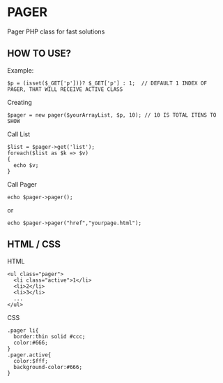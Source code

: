 
# PAGER
Pager PHP class for fast solutions


HOW TO USE?
-----------
Example:

```
$p = (isset($_GET['p']))? $_GET['p'] : 1;  // DEFAULT 1 INDEX OF PAGER, THAT WILL RECEIVE ACTIVE CLASS 
```

Creating
```
$pager = new pager($yourArrayList, $p, 10); // 10 IS TOTAL ITENS TO SHOW
```
Call List
```
$list = $pager->get('list');
foreach($list as $k => $v)
{
  echo $v;
}
```
Call Pager
```
echo $pager->pager();
```
or
```
echo $pager->pager("href","yourpage.html");
```


HTML / CSS
-----------

HTML
```
<ul class="pager">
  <li class="active">1</li>
  <li>2</li>
  <li>3</li>
  ...
</ul>
```

CSS
```
.pager li{
  border:thin solid #ccc; 
  color:#666;
}
.pager.active{
  color:$fff;
  background-color:#666;
}
```
